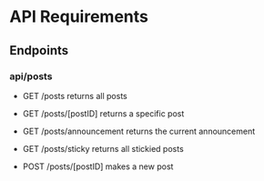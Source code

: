 # API Requirements

## Endpoints

### api/posts

- GET /posts returns all posts
- GET /posts/[postID] returns a specific post
- GET /posts/announcement returns the current announcement
- GET /posts/sticky returns all stickied posts

- POST /posts/[postID] makes a new post